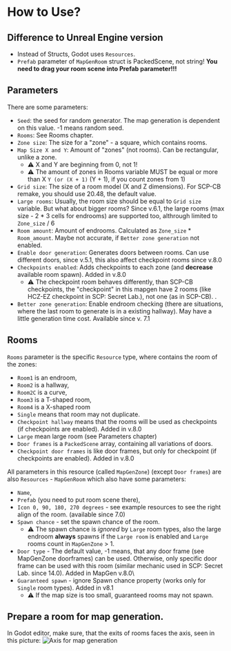 # How to Use?

## Difference to Unreal Engine version

- Instead of Structs, Godot uses `Resources`.
- `Prefab` parameter of `MapGenRoom` struct is PackedScene, not string! **You need to drag your room scene into Prefab parameter!!!**

## Parameters
There are some parameters:

- `Seed`: the seed for random generator. The map generation is dependent on this value. -1 means random seed.
- `Rooms`: See Rooms chapter.
- `Zone size`: The size for a "zone" - a square, which contains rooms.
- `Map Size X and Y`: Amount of "zones" (not rooms). Can be rectangular, unlike a zone.
  - ⚠ X and Y are beginning from 0, not 1!
  - ⚠ The amount of zones in Rooms variable MUST be equal or more than X ` Y (or (X + 1) ` (Y + 1), if you count zones from 1)
- `Grid size`: The size of a room model (X and Z dimensions). For SCP-CB remake, you should use 20.48, the default value.
- `Large rooms`: Usually, the room size should be equal to `Grid size` variable. But what about bigger rooms? Since v.6.1, the large rooms (max size - 2 * 3 cells for endrooms) are supported too, althrough limited to `Zone_size` / 6
- `Room amount`: Amount of endrooms. Calculated as `Zone_size` * `Room_amount`. Maybe not accurate, if `Better zone generation` not enabled.
- `Enable door generation`: Generates doors between rooms. Can use different doors, since v.5.1, this also affect checkpoint rooms since v.8.0
- `Checkpoints enabled`: Adds checkpoints to each zone (and **decrease** available room spawn). Added in v.8.0
  - ⚠ The checkpoint room behaves differently, than SCP-CB checkpoints, the "checkpoint" in this mapgen have 2 rooms (like HCZ-EZ checkpoint in SCP: Secret Lab.), not one (as in SCP-CB). .
- `Better zone generation`: Enable endroom checking (there are situations, where the last room to generate is in a existing hallway). May have a little generation time cost. Available since v. 7.1

## Rooms
`Rooms` parameter is the specific `Resource` type, where contains the room of the zones:
- `Room1` is an endroom,
- `Room2` is a hallway,
- `Room2C` is a curve,
- `Room3` is a T-shaped room,
- `Room4` is a X-shaped room
- `Single` means that room may not duplicate.
- `Checkpoint hallway` means that the rooms will be used as checkpoints (if checkpoints are enabled). Added in v.8.0
- `Large` mean large room (see Parameters chapter)
- `Door frames` is a `PackedScene` array, containing all variations of doors.
- `Checkpoint door frames` is like door frames, but only for checkpoint (if checkpoints are enabled). Added in v.8.0

All parameters in this resource (called `MapGenZone`) (except `Door frames`) are also `Resources` - `MapGenRoom` which also have some parameters:
- `Name`,
- `Prefab` (you need to put room scene there),
- `Icon 0, 90, 180, 270 degrees` - see example resources to see the right align of the room. (available since 7.0)
- `Spawn chance` - set the spawn chance of the room.
  - ⚠ The spawn chance is *ignored* by `Large` room types, also the large endroom **always** spawns if the `Large room` is enabled and `Large` rooms count in `MapGenZone` > 1.
- `Door type` - The default value, -1 means, that any door frame (see MapGenZone doorframes) can be used. Otherwise, only specific door frame can be used with this room (similar mechanic used in SCP: Secret Lab. since 14.0). Added in MapGen v.8.0\
- `Guaranteed spawn` - ignore Spawn chance property (works only for `Single` room types). Added in v8.1
  - ⚠ If the map size is too small, guaranteed rooms may not spawn.

## Prepare a room for map generation.
In Godot editor, make sure, that the exits of rooms faces the axis, seen in this picture:
![Axis for map generation](imgs/room_rotations.png)